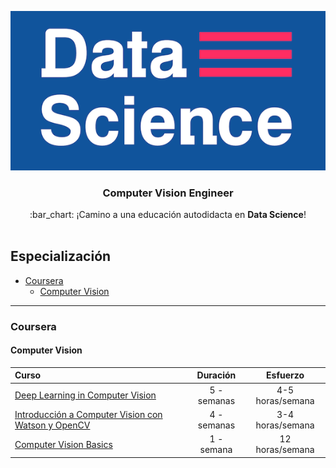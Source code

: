![Open Source Road Map Data Science](../../images/foto-github.png)

<h3 align="center">Computer Vision Engineer</h3>
<p align="center">
  :bar_chart: ¡Camino a una educación autodidacta en <strong>Data Science</strong>!
  <br><br>
</p>


## Especialización

* [Coursera](#coursera)
    * [Computer Vision](#computer-vision)

---


### Coursera

#### Computer Vision
Curso | Duración | Esfuerzo
:-- | :--: | :--: 
[Deep Learning in Computer Vision](https://www.coursera.org/learn/deep-learning-in-computer-vision)| 5 - semanas | 4-5 horas/semana
[Introducción a Computer Vision con Watson y OpenCV](https://www.coursera.org/learn/introduction-computer-vision-watson-opencv)| 4 - semanas | 3-4 horas/semana
[Computer Vision Basics](https://www.coursera.org/learn/computer-vision-basics)| 1 - semana | 12 horas/semana
